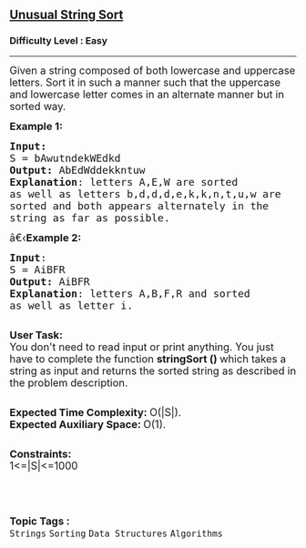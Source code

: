 <h2><a href="https://practice.geeksforgeeks.org/problems/unusual-string-sort0405/1?page=1&category=Strings&difficulty=Easy&sortBy=difficulty">Unusual String Sort</a></h2><h3>Difficulty Level : Easy</h3><hr><div class="problems_problem_content__Xm_eO"><p><span style="font-size:18px">Given a string composed of both lowercase and uppercase letters. Sort it in such a manner such that the uppercase and lowercase letter comes in an alternate manner but in sorted way.</span></p>

<p><span style="font-size:18px"><strong>Example 1:</strong></span></p>

<pre><span style="font-size:18px"><strong>Input:</strong>
S = bAwutndekWEdkd
<strong>Output:</strong> AbEdWddekkntuw
<strong>Explanation</strong>: letters A,E,W are sorted 
as well as letters b,d,d,d,e,k,k,n,t,u,w are 
sorted and both appears alternately in the 
string as far as possible.
</span></pre>

<p><span style="font-size:18px">â€‹<strong>Example 2:</strong></span></p>

<pre><span style="font-size:18px"><strong>Input</strong>: 
S = AiBFR
<strong>Output:</strong> AiBFR
<strong>Explanation</strong>: letters A,B,F,R and sorted 
as well as letter i. </span>
</pre>

<p><br>
<span style="font-size:18px"><strong>User Task:</strong><br>
You don't need to read input or print anything. You just have to complete the function&nbsp;<strong>stringSort ()&nbsp;</strong>which takes a string as input and returns the sorted string as described in the problem description.</span></p>

<p><br>
<span style="font-size:18px"><strong>Expected Time Complexity:&nbsp;</strong>O(|S|).<br>
<strong>Expected Auxiliary Space:&nbsp;</strong>O(1).&nbsp;</span></p>

<p><br>
<span style="font-size:18px"><strong>Constraints:</strong><br>
1&lt;=|S|&lt;=1000</span></p>

<p>&nbsp;</p>
</div><br><p><span style=font-size:18px><strong>Topic Tags : </strong><br><code>Strings</code>&nbsp;<code>Sorting</code>&nbsp;<code>Data Structures</code>&nbsp;<code>Algorithms</code>&nbsp;